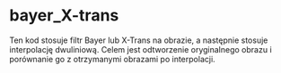 # bayer_X-trans
Ten kod stosuje filtr Bayer lub X-Trans na obrazie, a następnie stosuje interpolację dwuliniową. 
Celem jest odtworzenie oryginalnego obrazu i porównanie go z otrzymanymi obrazami po interpolacji.

